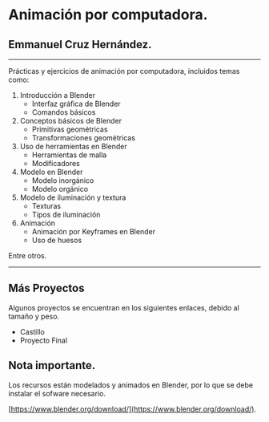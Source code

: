 # Animación por computadora.
## Emmanuel Cruz Hernández.

----

Prácticas y ejercicios de animación por computadora, incluidos temas como:
1. Introducción a Blender
	* Interfaz gráfica de Blender 
	* Comandos básicos
2. Conceptos básicos de Blender
	* Primitivas geométricas
	* Transformaciones geométricas
3. Uso de herramientas en Blender
	* Herramientas de malla
	* Modificadores
4. Modelo en Blender
	* Modelo inorgánico
	* Modelo orgánico
5. Modelo de iluminación y textura
	* Texturas
	* Tipos de iluminación
6. Animación
	* Animación por Keyframes en Blender
	* Uso de huesos

Entre otros.

----

## Más Proyectos
Algunos proyectos se encuentran en los siguientes enlaces, debido al tamaño y peso.
* Castillo
* Proyecto Final

## Nota importante.
Los recursos están modelados y animados en Blender, por lo que se debe instalar el sofware necesario.

[https://www.blender.org/download/](https://www.blender.org/download/).